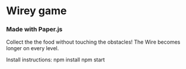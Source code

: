 # Wirey game 
### Made with Paper.js

Collect the the food without touching the obstacles!
The Wire becomes longer on every level.

Install instructions: 
npm install
npm start
